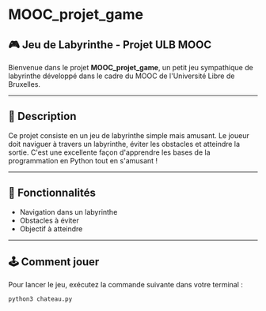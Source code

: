 # MOOC_projet_game

## 🎮 Jeu de Labyrinthe - Projet ULB MOOC

Bienvenue dans le projet **MOOC_projet_game**, un petit jeu sympathique de labyrinthe développé dans le cadre du MOOC de l'Université Libre de Bruxelles.

---

## 📜 Description

Ce projet consiste en un jeu de labyrinthe simple mais amusant. Le joueur doit naviguer à travers un labyrinthe, éviter les obstacles et atteindre la sortie. C'est une excellente façon d'apprendre les bases de la programmation en Python tout en s'amusant !

---

## 🚀 Fonctionnalités

- Navigation dans un labyrinthe
- Obstacles à éviter
- Objectif à atteindre

---

## 🕹️ Comment jouer

Pour lancer le jeu, exécutez la commande suivante dans votre terminal :

```bash
python3 chateau.py
